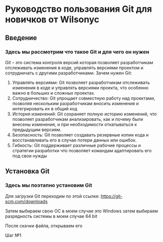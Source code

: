 # Руководство пользования Git для новичков от Wilsonyc

## Введение
### Здесь мы рассмотрим что такое Git и для чего он нужен

Git – это система контроля версий которая позволяет разработчикам отслеживать изменения в коде, управлять версиями проектом и сотрудничать с другими разработчиками.
Зачем нужен Git:
1.	Управлять версиями: Git позволяет разработчикам отслеживать изменения в коде и управлять версиями проекта, что особенно важно в больших и сложных проектах.
2.	Сотрудничество: Git упрощает совместную работу над проектами, позволяя нескольким разработчикам вносить изменения и интегрировать их в общий код
3.	История изменений: Git сохраняет полную историю изменений, что позволяет разработчикам анализировать, как и почему были внесены изменения, и при необходимости откатываться к предыдущим версиям.
4.	Безопасность: Git позволяет создавать резервные копии кода и восстанавливать его в случае потери данных или ошибок.
5.	Гибкость: Git поддерживает различные рабочие процессы и стратегии разработки что позволяет командам адаптировать его под свои нужды

## Установка Git
### Здесь мы поэтапно установим Git

Для загрузки Git переходим по этой ссылке: https://git-scm.com/downloads

Затем выбираем свою OC в моем случае это Windows затем выбираем разрядность системы в моем случае 64 bit

После скачки файла, открываем его

Шаг №1
